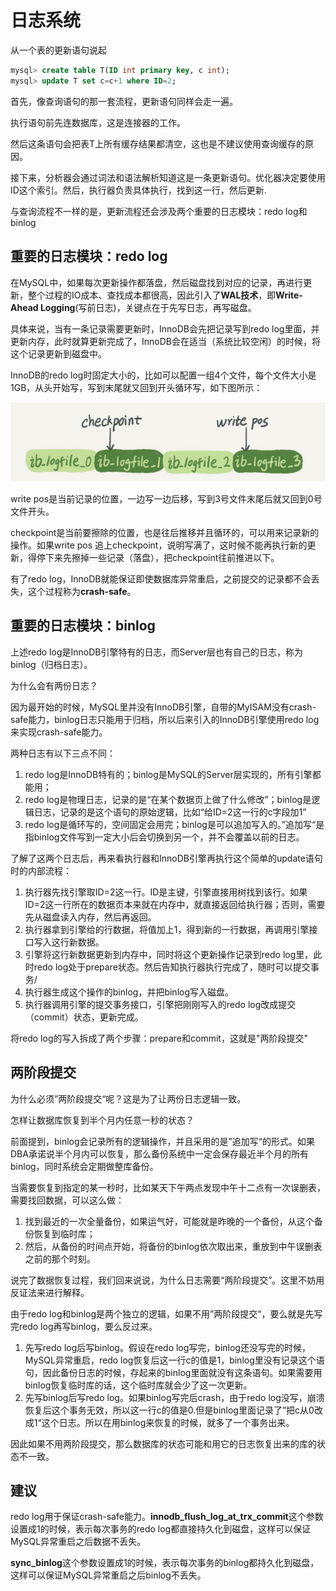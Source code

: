 # 日志系统

从一个表的更新语句说起

```sql
mysql> create table T(ID int primary key, c int);
mysql> update T set c=c+1 where ID=2;
```

首先，像查询语句的那一套流程，更新语句同样会走一遍。

执行语句前先连数据库，这是连接器的工作。

然后这条语句会把表T上所有缓存结果都清空，这也是不建议使用查询缓存的原因。

接下来，分析器会通过词法和语法解析知道这是一条更新语句。优化器决定要使用ID这个索引。然后，执行器负责具体执行，找到这一行，然后更新.

与查询流程不一样的是，更新流程还会涉及两个重要的日志模块：redo log和binlog

## 重要的日志模块：redo log

在MySQL中，如果每次更新操作都落盘，然后磁盘找到对应的记录，再进行更新，整个过程的IO成本、查找成本都很高，因此引入了**WAL技术**，即**Write-Ahead Logging**(写前日志)，关键点在于先写日志，再写磁盘。

具体来说，当有一条记录需要更新时，InnoDB会先把记录写到redo log里面，并更新内存，此时就算更新完成了，InnoDB会在适当（系统比较空闲）的时候，将这个记录更新到磁盘中。

InnoDB的redo log时固定大小的，比如可以配置一组4个文件，每个文件大小是1GB，从头开始写，写到末尾就又回到开头循环写，如下图所示：

![图2](。/../redo_log_1.png)

write pos是当前记录的位置，一边写一边后移，写到3号文件末尾后就又回到0号文件开头。

checkpoint是当前要擦除的位置，也是往后推移并且循环的，可以用来记录新的操作。如果write pos 追上checkpoint，说明写满了，这时候不能再执行新的更新，得停下来先擦掉一些记录（落盘），把checkpoint往前推进以下。

有了redo log，InnoDB就能保证即使数据库异常重启，之前提交的记录都不会丢失，这个过程称为**crash-safe**。

## 重要的日志模块：binlog

上述redo log是InnoDB引擎特有的日志，而Server层也有自己的日志，称为binlog（归档日志）。

为什么会有两份日志？

因为最开始的时候，MySQL里并没有InnoDB引擎，自带的MyISAM没有crash-safe能力，binlog日志只能用于归档，所以后来引入的InnoDB引擎使用redo log来实现crash-safe能力。

两种日志有以下三点不同：

1. redo log是InnoDB特有的；binlog是MySQL的Server层实现的，所有引擎都能用；
2. redo log是物理日志，记录的是“在某个数据页上做了什么修改”；binlog是逻辑日志，记录的是这个语句的原始逻辑，比如“给ID=2这一行的c字段加1”
3. redo log是循环写的，空间固定会用完；binlog是可以追加写入的。”追加写“是指binlog文件写到一定大小后会切换到另一个，并不会覆盖以前的日志。

了解了这两个日志后，再来看执行器和InnoDB引擎再执行这个简单的update语句时的内部流程：

1. 执行器先找引擎取ID=2这一行。ID是主键，引擎直接用树找到该行。如果ID=2这一行所在的数据页本来就在内存中，就直接返回给执行器；否则，需要先从磁盘读入内存，然后再返回。
2. 执行器拿到引擎给的行数据，将值加上1，得到新的一行数据，再调用引擎接口写入这行新数据。
3. 引擎将这行新数据更新到内存中，同时将这个更新操作记录到redo log里，此时redo log处于prepare状态。然后告知执行器执行完成了，随时可以提交事务/
4. 执行器生成这个操作的binlog，并把binlog写入磁盘。
5. 执行器调用引擎的提交事务接口，引擎把刚刚写入的redo log改成提交（commit）状态，更新完成。

将redo log的写入拆成了两个步骤：prepare和commit，这就是"两阶段提交"

## 两阶段提交

为什么必须”两阶段提交“呢？这是为了让两份日志逻辑一致。

怎样让数据库恢复到半个月内任意一秒的状态？

前面提到，binlog会记录所有的逻辑操作，并且采用的是”追加写“的形式。如果DBA承诺说半个月内可以恢复，那么备份系统中一定会保存最近半个月的所有binlog，同时系统会定期做整库备份。

当需要恢复到指定的某一秒时，比如某天下午两点发现中午十二点有一次误删表，需要找回数据，可以这么做：
1. 找到最近的一次全量备份，如果运气好，可能就是昨晚的一个备份，从这个备份恢复到临时库；
2. 然后，从备份的时间点开始，将备份的binlog依次取出来，重放到中午误删表之前的那个时刻。

说完了数据恢复过程，我们回来说说，为什么日志需要“两阶段提交”。这里不妨用反证法来进行解释。

由于redo log和binlog是两个独立的逻辑，如果不用”两阶段提交“，要么就是先写完redo log再写binlog，要么反过来。

1. 先写redo log后写binlog。假设在redo log写完，binlog还没写完的时候，MySQL异常重启，redo log恢复后这一行c的值是1，binlog里没有记录这个语句，因此备份日志的时候，存起来的binlog里面就没有这条语句。如果需要用binlog恢复临时库的话，这个临时库就会少了这一次更新。
2. 先写binlog后写redo log。如果binlog写完后crash，由于redo log没写，崩溃恢复后这个事务无效，所以这一行c的值是0.但是binlog里面记录了”把c从0改成1“这个日志。所以在用binlog来恢复的时候，就多了一个事务出来。

因此如果不用两阶段提交，那么数据库的状态可能和用它的日志恢复出来的库的状态不一致。

## 建议

redo log用于保证crash-safe能力。**innodb_flush_log_at_trx_commit**这个参数设置成1的时候，表示每次事务的redo log都直接持久化到磁盘，这样可以保证MySQL异常重启之后数据不丢失。

**sync_binlog**这个参数设置成1的时候，表示每次事务的binlog都持久化到磁盘，这样可以保证MySQL异常重启之后binlog不丢失。
